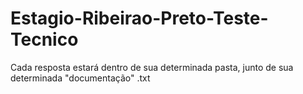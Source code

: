 # Estagio-Ribeirao-Preto-Teste-Tecnico
Cada resposta estará dentro de sua determinada pasta, junto de sua determinada "documentação" .txt 
